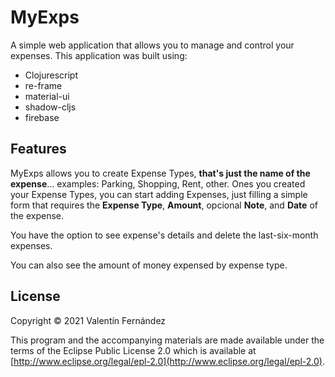 # MyExps
A simple web application that allows you to manage and control your expenses. This application was built using:
- Clojurescript
- re-frame
- material-ui
- shadow-cljs
- firebase

## Features

MyExps allows you to create Expense Types, **that's just the name of the expense**... examples: Parking, Shopping, Rent, other.
Ones you created your Expense Types, you can start adding Expenses, just filling a simple form that requires the **Expense Type**, **Amount**, opcional **Note**, and **Date** of the expense.

You have the option to see expense's details and delete the last-six-month expenses.

You can also see the amount of money expensed by expense type.

## License
Copyright © 2021 Valentín Fernández

This program and the accompanying materials are made available under the terms of the Eclipse Public License 2.0 which is available at  [http://www.eclipse.org/legal/epl-2.0](http://www.eclipse.org/legal/epl-2.0).